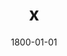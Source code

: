 ---
title: x
date: 1800-01-01
description: Power Grip
thumb: /assets/images/products/400S/400-spg-red-silver-r.jpg
image: /assets/images/products/400S/400-spg-red-silver-r.jpg
# angler-name: Johnny B. Goode

reel-type: spinning
reel-series: 400 

# location: Someplace, United States
# fish: Some Big Fish
# fish-length: 49 in.
# fish-weight: 78 lbs.
---